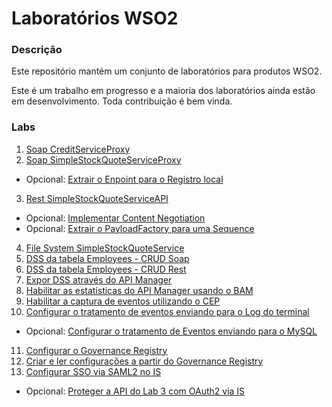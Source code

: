 # Laboratórios WSO2

### Descrição
Este repositório mantém um conjunto de laboratórios para produtos WSO2.

Este é um trabalho em progresso e a maioria dos laboratórios ainda estão em
 desenvolvimento. Toda contribuição é bem vinda.

### Labs

1. [Soap CreditServiceProxy](./lab1.md)
2. [Soap SimpleStockQuoteServiceProxy](./lab2.md)
  * Opcional: [Extrair o Enpoint para o Registro local](./lab2_1.md)
3. [Rest SimpleStockQuoteServiceAPI](./lab3.md)
  * Opcional: [Implementar Content Negotiation](./lab3_1.md)  
  * Opcional: [Extrair o PayloadFactory para uma Sequence](./lab3_2.md)  
4. [File System SimpleStockQuoteService](./lab4.md)
5. [DSS da tabela Employees - CRUD Soap](./lab5.md)
6. [DSS da tabela Employees - CRUD Rest](./lab6.md)
7. [Expor DSS através do API Manager](./lab7.md)
8. [Habilitar as estatísticas do API Manager usando o BAM](./lab8.md)
9. [Habilitar a captura de eventos utilizando o CEP](./lab9.md)
10. [Configurar o tratamento de eventos enviando para o Log do terminal](./lab10.md)
  * Opcional: [Configurar o tratamento de Eventos enviando para o MySQL](./lab10_1.md)
11. [Configurar o Governance Registry](./lab11.md)
12. [Criar e ler configurações a partir do Governance Registry](./lab12.md)
13. [Configurar SSO via SAML2 no IS](./lab13.md)
  * Opcional: [Proteger a API do Lab 3 com OAuth2 via IS](./lab13_1.md)
